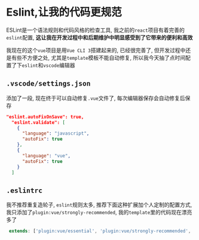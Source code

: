 # Eslint,让我的代码更规范

ESLint是一个语法规则和代码风格的检查工具, 我之前的`react`项目有着完善的`eslint`配置, **这让我在开发过程中和后期维护中明显感受到了它带来的便利和高效**  

我现在的这个`vue`项目是用`Vue CLI 3`搭建起来的, 已经很完善了, 但开发过程中还是有些不方便之处, 尤其是`template`模板不能自动修复, 所以我今天抽了点时间配置了下`eslint`和`vscode`编辑器

## `.vscode/settings.json`

添加了一段, 现在终于可以自动修复`.vue`文件了, 每次编辑器保存会自动修复后保存

```json
"eslint.autoFixOnSave": true,
  "eslint.validate": [
    {
      "language": "javascript",
      "autoFix": true
    },
    {
      "language": "vue",
      "autoFix": true
    }
  ]
```

## `.eslintrc`

我不推荐重复造轮子, `eslint`规则太多, 推荐下面这种扩展加个人定制的配置方式,我只添加了`plugin:vue/strongly-recommended`, 我的`template`里的代码现在漂亮多了

```javascript
 extends: ['plugin:vue/essential', 'plugin:vue/strongly-recommended', '@vue/airbnb'],
```